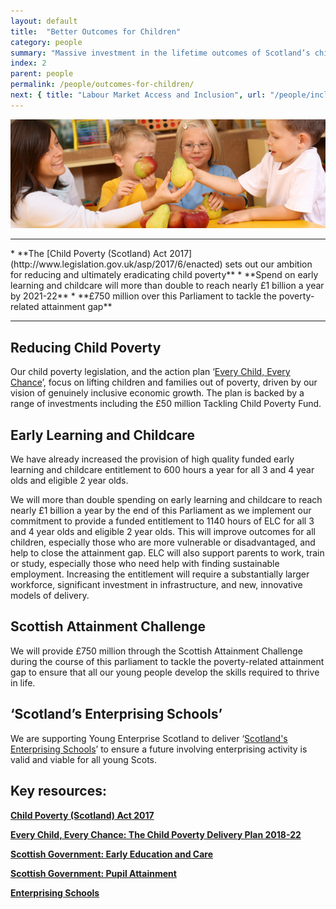 ```yaml
---
layout: default
title:  "Better Outcomes for Children"
category: people
summary: "Massive investment in the lifetime outcomes of Scotland’s children and young people."
index: 2
parent: people
permalink: /people/outcomes-for-children/
next: { title: "Labour Market Access and Inclusion", url: "/people/inclusion/" }
---
```

![Children Photo](/assets/images/pageimages/people1.jpg)
<br>
<hr>
* **The [Child Poverty (Scotland) Act 2017](http://www.legislation.gov.uk/asp/2017/6/enacted) sets out our ambition for reducing and ultimately eradicating child poverty**
* **Spend on early learning and childcare will more than double to reach nearly £1 billion a year by 2021-22**
* **£750 million over this Parliament to tackle the poverty-related attainment gap**

<hr>

## Reducing Child Poverty

Our child poverty legislation, and the action plan ‘[Every Child, Every Chance](https://beta.gov.scot/publications/child-chance-tackling-child-poverty-delivery-plan-2018-22/)’, focus on lifting children and families out of poverty, driven by our vision of genuinely inclusive economic growth. The plan is backed by a range of investments including the £50 million Tackling Child Poverty Fund.

## Early Learning and Childcare

We have already increased the provision of high quality funded early learning and childcare entitlement to 600 hours a year for all 3 and 4 year olds and eligible 2 year olds.

We will more than double spending on early learning and childcare to reach nearly £1 billion a year by the end of this Parliament as we implement our commitment to provide a funded entitlement to 1140 hours of ELC for all 3 and 4 year olds and eligible 2 year olds. This will improve outcomes for all children, especially those who are more vulnerable or disadvantaged, and help to close the attainment gap. ELC will also support parents to work, train or study, especially those who need help with finding sustainable employment. Increasing the entitlement will require a substantially larger workforce, significant investment in infrastructure, and new, innovative models of delivery.

## Scottish Attainment Challenge 

We will provide £750 million through the Scottish Attainment Challenge during the course of this parliament to tackle the poverty-related attainment gap to ensure that all our young people develop the skills required to thrive in life.

## ‘Scotland’s Enterprising Schools’ 

We are supporting Young Enterprise Scotland to deliver ‘[Scotland's Enterprising Schools](http://enterprisingschools.scot/)’ to ensure a future involving enterprising activity is valid and viable for all young Scots.


## Key resources:
**[Child Poverty (Scotland) Act 2017](http://www.legislation.gov.uk/asp/2017/6/enacted)**  

**[Every Child, Every Chance: The Child Poverty Delivery Plan 2018-22](https://beta.gov.scot/publications/child-chance-tackling-child-poverty-delivery-plan-2018-22/)**  

**[Scottish Government: Early Education and Care](https://beta.gov.scot/policies/early-education-and-care/early-learning-and-childcare/)**  

**[Scottish Government: Pupil Attainment](https://beta.gov.scot/policies/schools/pupil-attainment/)**

**[Enterprising Schools](http://enterprisingschools.scot/)**
